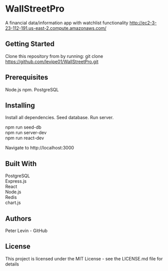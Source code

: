 # WallStreetPro 
A financial data/information app with watchlist functionality
http://ec2-3-23-112-191.us-east-2.compute.amazonaws.com/

## Getting Started
Clone this repository from by running: git clone https://github.com/levipe01/WallStreetPro.git

## Prerequisites
Node.js npm. 
PostgreSQL

## Installing
Install all dependencies. Seed database. Run server.

npm run seed-db <br/>
npm run server-dev <br/>
npm run react-dev

Navigate to http://localhost:3000 

## Built With
PostgreSQL <br/>
Express.js <br/>
React <br/>
Node.js <br/>
Redis <br/>
chart.js

## Authors
Peter Levin - GitHub

## License
This project is licensed under the MIT License - see the LICENSE.md file for details
